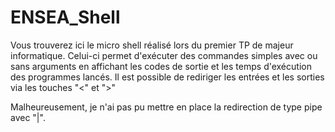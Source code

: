 # ENSEA_Shell

Vous trouverez ici le micro shell réalisé lors du premier TP de majeur informatique.
Celui-ci permet d'exécuter des commandes simples avec ou sans arguments en affichant les codes de sortie et les temps d'exécution des programmes lancés. 
Il est possible de rediriger les entrées et les sorties via les touches "<" et ">" 

Malheureusement, je n'ai pas pu mettre en place la redirection de type pipe avec "|". 
